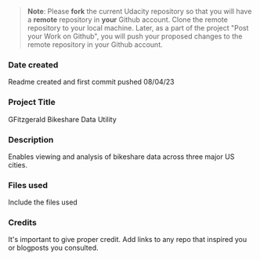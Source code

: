 >**Note**: Please **fork** the current Udacity repository so that you will have a **remote** repository in **your** Github account. Clone the remote repository to your local machine. Later, as a part of the project "Post your Work on Github", you will push your proposed changes to the remote repository in your Github account.

### Date created
Readme created and first commit pushed 08/04/23

### Project Title
GFitzgerald Bikeshare Data Utility

### Description
Enables viewing and analysis of bikeshare data across three major US cities.

### Files used
Include the files used

### Credits
It's important to give proper credit. Add links to any repo that inspired you or blogposts you consulted.

